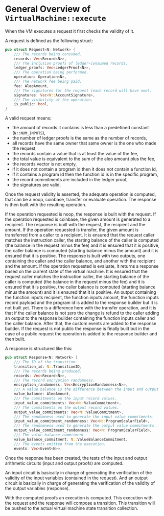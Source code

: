 # General Overview of `VirtualMachine::execute`

When the VM executes a request it first checks the validity of it. 

A request is defined as the following struct:

```rust
pub struct Request<N: Network> {
    /// The records being consumed.
    records: Vec<Record<N>>,
    /// The inclusion proofs of ledger-consumed records.
    ledger_proofs: Vec<LedgerProof<N>>,
    /// The operation being performed.
    operation: Operation<N>,
    /// The network fee being paid.
    fee: AleoAmount,
    /// The signatures for the request (each record will have one).
    signatures: Vec<N::AccountSignature>,
    /// The visibility of the operation.
    is_public: bool,
}
```

A valid request means:
- the amount of records it contains is less than a predefined constant (`N::NUM_INPUTS`),
- the number of ledger proofs is the same as the number of records,
- all records have the same owner that same owner is the one who made the request,
- the records contain a value that is at least the value of the fee,
- the total value is equivalent to the sum of the aleo amount plus the fee,
- the records vector is not empty,
- if it does not contain a program id then it does not contain a function id,
- if it contains a program id then the function id is in the specific program, 
- the record commitments are included in the ledger proof,
- the signatures are valid.

Once the request validity is asserted, the adequate operation is computed, that can be a noop, coinbase, transfer or evaluate operation. The response is then built with the resulting operation.

If the operation requested is noop, the response is built with the request.
If the operation requested is coinbase, the given amount is generated to a recipient. The response is built with the request, the recipient and the amount.
If the operation requested is transfer, the given amount is transferred from a caller to a recipient. It is ensured that the request caller matches the instruction caller, the starting balance of the caller is computed (the balance in the request minus the fee) and it is ensured that it is positive, the caller balance is computed (starting balance minus the amount) and it is ensured that it is positive. The response is built with two outputs, one containing the caller and the caller balance, and another with the recipient and the amount.
If the operation requested is evaluate, it returns a response based on the current state of the virtual machine. It is ensured that the request caller matches the instruction caller, the starting balance of the caller is computed (the balance in the request minus the fee) and it is ensured that it is positive, the caller balance is computed (starting balance minus the amount) and it is ensured that it is positive. An output containing the function inputs recipient, the function inputs amount, the function inputs record payload and the program id is added to the response builder but it is not built yet. There is a difference here with the transfer operation, and it is that if the caller balance is not zero the change is refund to the caller adding an output to the response builder containing the function inputs caller and the caller balance. After that, the custom events are added to the response builder. If the request is not public the response is finally built but in the case of a public request the operation is added to the response builder and then built.

A response is structured like this:

```rust
pub struct Response<N: Network> {
    /// The ID of the transition.
    transition_id: N::TransitionID,
    /// The records being produced.
    records: Vec<Record<N>>,
    /// The record encryption randomness.
    encryption_randomness: Vec<EncryptionRandomness<N>>,
    /// A value balance is the difference between the input and output record values.
    value_balance: AleoAmount,
    /// The commitments on the input record values.
    input_value_commitments: Vec<N::ValueCommitment>,
    /// The commitments on the output record values.
    output_value_commitments: Vec<N::ValueCommitment>,
    /// The randomness used to generate the input value commitments.
    input_value_commitment_randomness: Vec<N::ProgramScalarField>,
    /// The randomness used to generate the output value commitments.
    output_value_commitment_randomness: Vec<N::ProgramScalarField>,
    /// The value balance commitment.
    value_balance_commitment: N::ValueBalanceCommitment,
    /// The events emitted from the execution.
    events: Vec<Event<N>>,
```

Once the response has been created, the tests of the input and output arithmetic circuits (input and output proofs) are computed.

An input circuit is basically in charge of generating the verification of the validity of the input variables (contained in the request). And an output circuit is basically in charge of generating the verification of the validity of the output variables (response).

<!-- TODO: Explain in depth how this happens -->

With the computed proofs an execution is computed. This execution with the request and the response will compose a transition. This transition will be pushed to the actual virtual machine state transition collection.

<!-- TODO: Explain Transitions in depth -->
